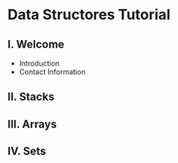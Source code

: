 # Data Structores Tutorial
## I. Welcome
* Introduction
* Contact Information
## II. Stacks

## III. Arrays

## IV. Sets

